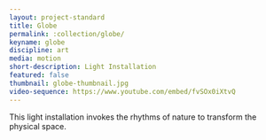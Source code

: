 ```yaml
---
layout: project-standard
title: Globe
permalink: :collection/globe/
keyname: globe
discipline: art
media: motion
short-description: Light Installation
featured: false
thumbnail: globe-thumbnail.jpg
video-sequence: https://www.youtube.com/embed/fvSOx0iXtvQ
---
```


This light installation invokes the rhythms of nature to transform the physical space.